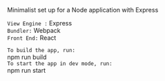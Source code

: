 Minimalist set up for a Node application with Express

`View Engine :` Express  <br />
`Bundler:` Webpack  <br />
`Front End:` React

`To build the app, run: `  <br /> npm run build  <br />
`To start the app in dev mode, run: ` <br /> npm run start 
 


